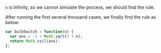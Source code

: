 `n` is Infinity, so we cannot simulate the process, we should find the rule.

After running the first several thousand cases, we finally find the rule as below:

```javascript
var bulbSwitch = function(n) {
  var ans = -1 + Math.sqrt(1 + n);
  return Math.ceil(ans);
};
```